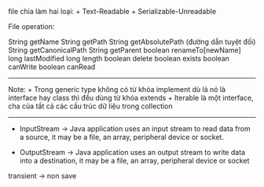 file chia làm hai loại:
	+ Text-Readable
	+ Serializable-Unreadable
	
	
File operation:

String getName
String getPath
String getAbsolutePath (đường dẫn tuyệt đối)
String getCanonicalPath
String getParent
boolean renameTo[newName]
long lastModified
long length
boolean delete
boolean exists
boolean canWrite
boolean canRead


--------------------------------------------------

Note: 
	+ Trong generic type không có từ khóa implement dù là nó là interface hay class thì đều dùng từ khóa extends
	+ Iterable là một interface, cha của tất cả các cấu trúc dữ liệu trong collection


	
--------------------------------------------------
	
- InputStream -> Java application uses an input stream to read data from a source, it may be a file, an array, peripheral device or socket.

- OutputStream -> Java application uses an output stream to write data into a destination, it may be a file, an array, peripheral device or socket 	
	
	
transient -> non save
	
	